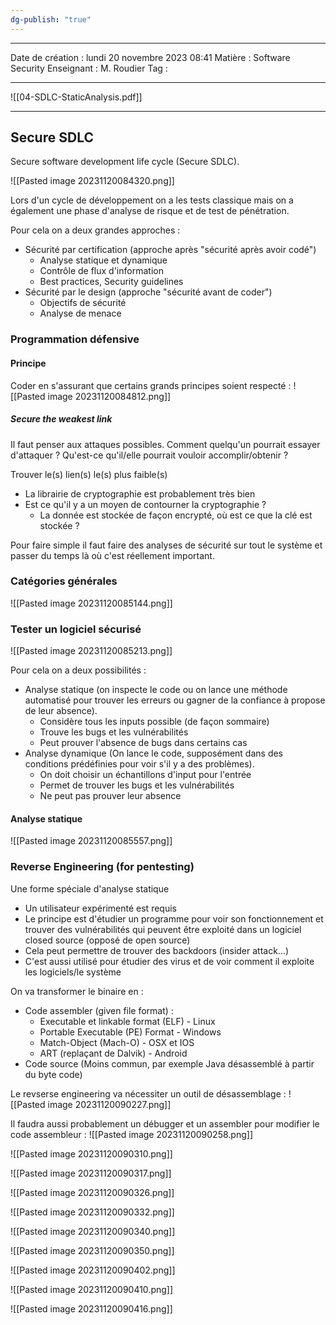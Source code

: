 ```yaml
---
dg-publish: "true"
---
```

---

 Date de création : lundi 20 novembre 2023 08:41
 Matière : Software Security
 Enseignant : M. Roudier
 Tag :

---

![[04-SDLC-StaticAnalysis.pdf]]

---
## Secure SDLC

 Secure software development life cycle (Secure SDLC).
 
![[Pasted image 20231120084320.png]]

Lors d'un cycle de développement on a les tests classique mais on a également une phase d'analyse de risque et de test de pénétration.

Pour cela on a deux grandes approches :
- Sécurité par certification (approche après "sécurité après avoir codé")
	- Analyse statique et dynamique
	- Contrôle de flux d'information
	- Best practices, Security guidelines
- Sécurité par le design (approche "sécurité avant de coder")
	- Objectifs de sécurité
	- Analyse de menace


### Programmation défensive

#### Principe

Coder en s'assurant que certains grands principes soient respecté :
![[Pasted image 20231120084812.png]]

##### Secure the weakest link

Il faut penser aux attaques possibles.
Comment quelqu'un pourrait essayer d'attaquer ?
Qu'est-ce qu'il/elle pourrait vouloir accomplir/obtenir ?

Trouver le(s) lien(s) le(s) plus faible(s)
- La librairie de cryptographie est probablement très bien
- Est ce qu'il y a un moyen de contourner la cryptographie ?
	- La donnée est stockée de façon encrypté, où est ce que la clé est stockée ?

Pour faire simple il faut faire des analyses de sécurité sur tout le système et passer du temps là où c'est réellement important.

### Catégories générales 

![[Pasted image 20231120085144.png]]

### Tester un logiciel sécurisé

![[Pasted image 20231120085213.png]]

Pour cela on a deux possibilités :
- Analyse statique (on inspecte le code ou on lance une méthode automatisé pour trouver les erreurs ou gagner de la confiance à propose de leur absence).
	- Considère tous les inputs possible (de façon sommaire)
	- Trouve les bugs et les vulnérabilités
	- Peut prouver l'absence de bugs dans certains cas
- Analyse dynamique (On lance le code, supposément dans des conditions prédéfinies pour voir s'il y a des problèmes).
	- On doit choisir un échantillons d'input pour l'entrée
	- Permet de trouver les bugs et les vulnérabilités
	- Ne peut pas prouver leur absence

#### Analyse statique

![[Pasted image 20231120085557.png]]

### Reverse Engineering (for pentesting)

Une forme spéciale d'analyse statique
- Un utilisateur expérimenté est requis
- Le principe est d'étudier un programme pour voir son fonctionnement et trouver des vulnérabilités qui peuvent être exploité dans un logiciel closed source (opposé de open source)
- Cela peut permettre de trouver des backdoors (insider attack...)
- C'est aussi utilisé pour étudier des virus et de voir comment il exploite les logiciels/le système

On va transformer le binaire en :
- Code assembler (given file format) :
	- Executable et linkable format (ELF) - Linux
	- Portable Executable (PE) Format - Windows
	- Match-Object (Mach-O) - OSX et IOS
	- ART (replaçant de Dalvik) - Android
- Code source (Moins commun, par exemple Java désassemblé à partir du byte code)

Le revserse engineering va nécessiter un outil de désassemblage :
![[Pasted image 20231120090227.png]]

Il faudra aussi probablement un débugger et un assembler pour modifier le code assembleur :
![[Pasted image 20231120090258.png]]

![[Pasted image 20231120090310.png]]

![[Pasted image 20231120090317.png]]

![[Pasted image 20231120090326.png]]

![[Pasted image 20231120090332.png]]

![[Pasted image 20231120090340.png]]

![[Pasted image 20231120090350.png]]

![[Pasted image 20231120090402.png]]

![[Pasted image 20231120090410.png]]

![[Pasted image 20231120090416.png]]


